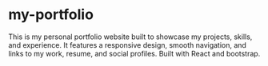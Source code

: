 # my-portfolio
This is my personal portfolio website built to showcase my projects, skills, and experience. It features a responsive design, smooth navigation, and links to my work, resume, and social profiles. Built with React and bootstrap.
